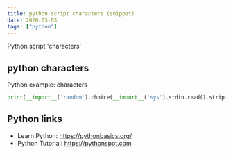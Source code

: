 ```yaml
---
title: python script characters (snippet)
date: 2020-03-03
tags: ["python"]
---
```

Python script 'characters'


## python characters

Python example: characters

```python
print(__import__('random').choice(__import__('sys').stdin.read().strip()))

```

## Python links

- Learn Python: https://pythonbasics.org/
- Python Tutorial: https://pythonspot.com
